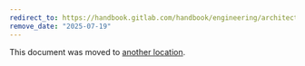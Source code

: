 ```yaml
---
redirect_to: https://handbook.gitlab.com/handbook/engineering/architecture/design-documents/database_size_limits/
remove_date: "2025-07-19"
---
```


<!-- markdownlint-disable -->
<!-- vale off -->

This document was moved to [another location](https://handbook.gitlab.com/handbook/engineering/architecture/design-documents/database_size_limits/).

<!-- This redirect file can be deleted after <2025-07-19>. -->
<!-- Redirects that point to other docs in the same project expire in three months. -->
<!-- Redirects that point to docs in a different project or site (for example, link is not relative and starts with `https:`) expire in one year. -->
<!-- Before deletion, see: https://docs.gitlab.com/ee/development/documentation/redirects.html -->
